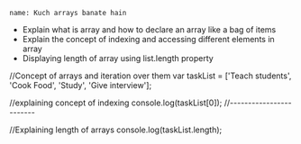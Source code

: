 ```ngMeta
name: Kuch arrays banate hain
```

- Explain what is array and how to declare an array like a bag of items
- Explain the concept of indexing and accessing different elements in array
- Displaying length of array using list.length property

//Concept of arrays and iteration over them
var taskList = ['Teach students', 'Cook Food', 'Study', 'Give interview'];

//explaining concept of indexing
console.log(taskList[0]);
//------------------------

//Explaining length of arrays
console.log(taskList.length);
